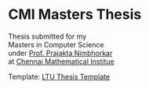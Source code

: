 # CMI Masters Thesis

Thesis submitted for my\
Masters in Computer Science\
under [Prof. Prajakta Nimbhorkar](https://www.cmi.ac.in/~prajakta)\
at [Chennai Mathematical Institue](https://www.cmi.ac.in)

Template: [LTU Thesis Template](https://github.com/bashimao/ltu-thesis)
